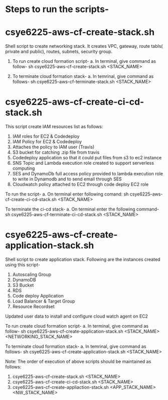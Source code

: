 # Steps to run the scripts-

# csye6225-aws-cf-create-stack.sh

 Shell script to create networking stack. It creates VPC, gateway, route tabls( private and public), routes, subnets, security   group.

1. To run create cloud formation script-
  a. In terminal, give command as follow-
     sh csye6225-aws-cf-create-stack.sh <STACK_NAME>

2. To terminate cloud formation stack-
   a. In temrinal, give command as follows-
      sh csye6225-aws-cf-terminate-stack.sh <STACK_NAME>

# csye6225-aws-cf-create-ci-cd-stack.sh

This script create IAM resources list as follows: 
1. IAM roles for EC2 & Codedeploy
2. IAM Policy for EC2 & Codedeploy
3. Attaches the policy to IAM user (Travis)
4. S3 bucket for catching .zip file from travis
5. Codedeploy application so that it could put files from s3 to ec2 instance
6. SNS Topic and Lambda execution role created to support serverless computing
7. SES and DynamoDb full access policy provided to lambda execution role to write in Dynamodb and to send email through SES
8. Cloudwatch policy attached to EC2 through code deploy EC2 role

To run the script- 
 a. On terminal enter following comand:
   sh csye6225-aws-cf-create-ci-cd-stack.sh <STACK_NAME>

To terminate the ci-cd stack-
 a. On terminal enter the following command-
   sh csye6225-aws-cf-terminate-ci-cd-stack.sh <STACK_NAME>

# csye6225-aws-cf-create-application-stack.sh

Shell script to create application stack. Following are the instances created using this script-
1. Autoscaling Group
2. DynamoDB
3. S3 Bucket
4. RDS
5. Code deploy Application 
6. Load Balancer & Target Group
7. Resource Recordset

Updated user data to install and configure cloud watch agent on EC2

To run create cloud formation script-
  a. In terminal, give command as follow-
     sh csye6225-aws-cf-create-application-stack.sh <STACK_NAME> <NETWORKING_STACK_NAME>
      
 To terminate cloud formation stack-
   a. In temrinal, give command as follows-
      sh csye6225-aws-cf-create-application-stack.sh <STACK_NAME>
      


Note: The order of execution of above scripts should be maintained as follows:
1.  csye6225-aws-cf-create-stack.sh <STACK_NAME>
2.  csye6225-aws-cf-create-ci-cd-stack.sh <STACK_NAME>
3.  csye6225-aws-cf-create-appliaction-stack.sh <APP_STACK_NAME> <NW_STACK_NAME>


